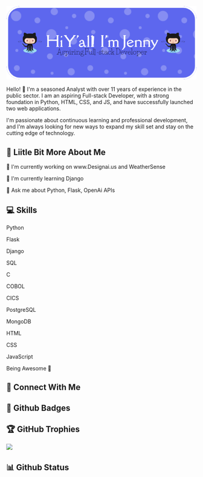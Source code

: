 ![Header](./github-header-image.png)

Hello! 👋 I'm a seasoned Analyst with over 11 years of experience in the public sector. I am an aspiring Full-stack Developer, with a strong foundation in Python, HTML, CSS, and JS, and have successfully launched two web applications.

I'm passionate about continuous learning and professional development, and I'm always looking for new ways to expand my skill set and stay on the cutting edge of technology.

## 💫 Liitle Bit More About Me
<p>🔭 I'm currently working on www.Designai.us and WeatherSense</p>
<p>🌱 I'm currently learning Django</p>
<p>💬 Ask me about Python, Flask, OpenAi APIs</p>

## 💻 Skills
<p>
  Python
  </p>
  <p>
  Flask
</p>
    <p>
  Django
</p>
  <p>
  SQL
</p>
    <p>
  C
</p>
  <p>
  COBOL
  </p>
    <p>
  CICS
  </p>

  <p>
  PostgreSQL  
</p>
<p>
  MongoDB
</p>
<p>
  HTML
</p>
<p>
  CSS
</p>
<p>
  JavaScript
</p>
<p>
  Being Awesome 👋
</p>

## 👥 Connect With Me
<p>
</p>

## 🌟 Github Badges
<p>
</p>

## 🏆 GitHub Trophies

<p><img src="https://github-profile-trophy.vercel.app/?username=">
</p>

## 📊 Github Status
